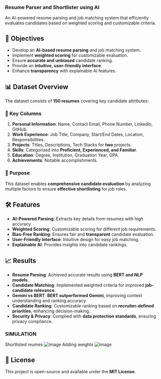 ### **Resume Parser and Shortlister using AI**  
An AI-powered resume parsing and job matching system that efficiently evaluates candidates based on weighted scoring and customizable criteria.

## **🚀 Objectives**
- Develop an **AI-based resume parsing** and job matching system.  
- Implement **weighted scoring** for customizable evaluation.  
- Ensure **accurate and unbiased** candidate ranking.  
- Provide an **intuitive, user-friendly interface**.  
- Enhance **transparency** with explainable AI features.  

## **📊 Dataset Overview**
The dataset consists of **150 resumes** covering key candidate attributes:  

### **🔹 Key Columns**
1. **Personal Information**: Name, Contact Email, Phone Number, LinkedIn, GitHub.  
2. **Work Experience**: Job Title, Company, Start/End Dates, Location, Responsibilities.  
3. **Projects**: Titles, Descriptions, Tech Stacks for **two** projects.  
4. **Skills**: Categorized into **Proficient, Experienced, and Familiar**.  
5. **Education**: Degree, Institution, Graduation Year, GPA.  
6. **Achievements**: Notable accomplishments.  

### **🎯 Purpose**
This dataset enables **comprehensive candidate evaluation** by analyzing multiple factors to ensure **effective shortlisting** for job roles.  

## **🛠️ Features**
- **AI-Powered Parsing**: Extracts key details from resumes with high accuracy.  
- **Weighted Scoring**: Customizable scoring for different job requirements.  
- **Bias-Free Ranking**: Ensures fair and **transparent** candidate evaluation.  
- **User-Friendly Interface**: Intuitive design for easy job matching.  
- **Explainable AI**: Provides insights into candidate rankings.  

## **📈 Results**  
- **Resume Parsing**: Achieved accurate results using **BERT and NLP models**.  
- **Candidate Matching**: Implemented weighted criteria for improved **job-candidate relevance**.  
- **Gemini vs BERT**: **BERT outperformed Gemini**, improving context understanding and ranking accuracy.  
- **Candidate Ranking**: Customizable ranking based on **recruiter-defined priorities**, enhancing decision-making.  
- **Security & Privacy**: Complied with **data protection standards**, ensuring privacy compliance.  

### **SIMULATION**
Shortlisted reumes
![image](https://github.com/user-attachments/assets/2d2897a3-ae79-4b07-a5b0-daf53b1eb304)
Adding weights
![image](https://github.com/user-attachments/assets/ef7544db-2c9e-4909-8bc8-1802f2e93ebf)


## **📜 License**
This project is open-source and available under the **MIT License**.  
